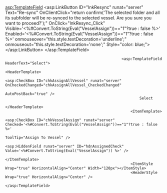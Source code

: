    <asp:TemplateField>
                                                            <ItemTemplate>
                                                                <asp:LinkButton ID="lnkResync" runat="server" Text="Re-sync" 
                                                                    OnClientClick="return confirm('The selected folder and all its subfolder will be re-synced to the selected vessel. Are you sure you want to proceed?');"
                                                                    OnClick="lnkResync_Click"
                                                                    Visible='<%#Convert.ToString(Eval("VesselAssign"))=="1"?true : false %>'
                                                                    Enabled='<%#Convert.ToString(Eval("VesselAssign"))=="1"?true : false %>'
                                                                    onmouseover="this.style.textDecoration='underline';"
                                                                    onmouseout="this.style.textDecoration='none';"
                                                                    Style="color: blue;"> 
                                                                </asp:LinkButton>
                                                            </ItemTemplate>
                                                            <ItemStyle HorizontalAlign="Center" />
                                                        </asp:TemplateField>






                                                        <asp:TemplateField HeaderText="Select">
                                                            <HeaderTemplate>
                                                                <asp:CheckBox ID="chkAssignAllVessel" runat="server" OnCheckedChanged="chkAssignAllVessel_CheckedChanged"
                                                                    AutoPostBack="true" />
                                                                Select
                                                            </HeaderTemplate>
                                                            <ItemTemplate>
                                                                <asp:CheckBox ID="chkVesselAssign" runat="server" Checked='<%#Convert.ToString(Eval("VesselAssign"))=="1"?true : false %>'
                                                                    ToolTip="Assign To Vessel" />
                                                                <asp:HiddenField runat="server" ID="hdnAssignedCheck" Value='<%#Convert.ToString(Eval("VesselAssign")) %>' />
                                                            </ItemTemplate>
                                                            <ItemStyle Wrap="true" HorizontalAlign="Center" Width="120px"></ItemStyle>
                                                            <HeaderStyle Wrap="true" HorizontalAlign="Center" />
                                                        </asp:TemplateField>
